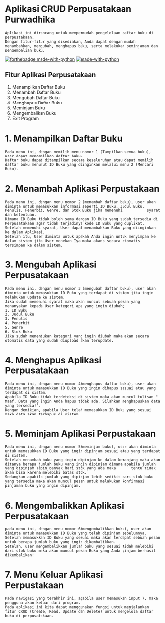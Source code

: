 # Aplikasi CRUD Perpusatakaan Purwadhika
    Aplikasi ini dirancang untuk mempermudah pengelolaan daftar buku di perpustakaan. 
    Dengan fitur-fitur yang disediakan, Anda dapat dengan mudah menambahkan, mengubah, menghapus buku, serta melakukan peminjaman dan pengembalian buku.

[![forthebadge made-with-python](http://ForTheBadge.com/images/badges/made-with-python.svg)](https://www.python.org/)
[![made-with-python](https://img.shields.io/badge/Made%20with-Python-1f425f.svg)](https://www.python.org/)

## Fitur Aplikasi Perpusatakaan
1. Menampilkan Daftar Buku
2. Menambah Daftar Buku
3. Mengubah Daftar Buku
4. Menghapus Daftar Buku
5. Meminjam Buku
6. Mengembalikan Buku
7. Exit Program

# 1. Menampilkan Daftar Buku 

    Pada menu ini, dengan memilih menu nomor 1 (Tampilkan semua buku), user dapat menampilkan daftar buku.
    Daftar buku dapat ditampilkan secara keseluruhan atau dapat memilih daftar buku menurut ID Buku yang diinginkan melalui menu 2 (Mencari Buku).
  

# 2. Menambah Aplikasi Perpustakaan 

    Pada menu ini, dengan menu nomor 2 (menambah daftar buku), user akan diminta untuk memasukkan informasi seperti ID Buku, Judul Buku, Penulis, Penerbit, Genre, dan Stok Buku jika memenuhi           syarat dan ketentuan. 
    Dimana ID Buku tidak boleh sama dengan ID Buku yang sudah tersedia di Perpusatakaan agar tidak terjadinya kode ID Buku yang duplikat. 
    Setelah memenuhi syarat, User dapat menambahkan Buku yang diinginkan ke dalam Aplikasi. 
    Setelah itu, User diminta untuk apakah Anda ingin untuk menyimpan ke dalam sistem jika User menekan Iya maka akans secara otomatis tersimpan ke dalam sistem.
    
# 3. Mengubah Aplikasi Perpusatakaan 
    
    Pada menu ini, dengan menu nomor 3 (mengubah daftar buku), user akan diminta untuk memasukkan ID Buku yang terdapat di sistem jika ingin melakukan update ke sistem. 
    Jika sudah memenuhi syarat maka akan muncul sebuah pesan yang menanyakan kepada User kategori apa yang ingin diubah;
    1. ID Buku 
    2. Judul Buku
    3. Penulis
    4. Penerbit
    5. Genre
    6. Stok Buku
    Jika sudah menentukan kategori yang ingin diubah maka akan secara otomatis data yang sudah diupload akan terupdate. 
    
# 4. Menghapus Aplikasi Perpusatakaan  

    Pada menu ini, dengan menu nomor 4(menghapus daftar buku), user akan diminta untuk memasukkan ID Buku yang ingin dihapus sesuai atau yang terdapat di sistem. 
    Apabila ID Buku tidak terdeteksi di sistem maka akan muncul tulisan " Maaf, Data yang ingin Anda hapus tidak ada. Silahkan menghapuskan data yang tersedia!". 
    Dengan demikian, apabila User telah memasukkan ID Buku yang sesuai maka data akan terhapus di sistem.
    
# 5. Meminjam Aplikasi Perpustakaan 
    Pada menu ini, dengan menu nomor 5(meminjam buku), user akan diminta untuk memasukkan ID Buku yang ingin dipinjam sesuai atau yang terdapat di sistem. 
    Setelah menambah buku yang ingin dipinjam ke dalam keranjang maka akan ditanya berapa jumlah buku yang ingin dipinjam dimana apabila jumlah yang dipinjam lebih banyak dari stok yang ada maka       tentu tidak akan bisa karena melebihi batas stok. 
    Sedangkan apabila jumlah yang dipinjam lebih sedikit dari stok buku yang tersedia maka akan muncul pesan untuk melakukan konfirmasi pinjaman buku yang ingin dipinjam.

# 6. Mengembalikkan Aplikasi Perpusatakaan
    pada menu ini, dengan menu nomor 6(mengembalikkan buku), user akan diminta untuk memasukkan ID Buku yang telah dipinjam sebelumnya. 
    Setelah memasukkan ID Buku yang sesuai maka akan terdapat sebuah pesan untuk berapa jumlah buku yang ingin dikembalikkan. 
    Setelah, user mengembalikkan jumlah buku yang sesuai tidak melebihi dari stok buku maka akan muncul pesan Buku yang Anda pinjam berhasil dikembalikan!

# 7. Menu Keluar Aplikasi Perpustakaan
    Pada navigasi yang terakhir ini, apabila user memasukan input 7, maka pengguna akan keluar dari program. 
    Pada aplikasi ini kita dapat menggunakan fungsi untuk menjalankan fitur CRUD (Create, Read, Update dan Delete) untuk mengelola daftar buku di perpusatakaan.

